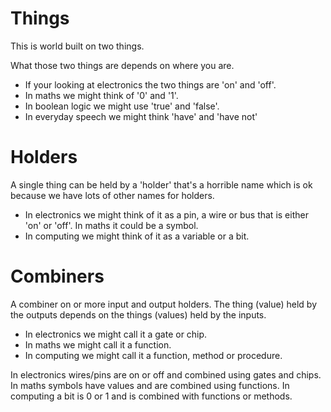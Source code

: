 Things
======
This is world built on two things.

What those two things are depends on where you are.  
  - If your looking at electronics the two things are 'on' and 'off'.  
  - In maths we might think of '0' and '1'.  
  - In boolean logic we might use 'true' and 'false'.
  - In everyday speech we might think 'have' and 'have not'

Holders
=======
A single thing can be held by a 'holder' that's a horrible name which is ok
because we have lots of other names for holders.
  - In electronics we might think of it as a pin, a wire or bus that is either
    'on' or 'off'.  In maths it could be a symbol.  
  - In computing we might think of it as a variable or a bit.

Combiners
=========
A combiner on or more input and output holders.  The thing (value) held by the
outputs depends on the things (values) held by the inputs.
  - In electronics we might call it a gate or chip.
  - In maths we might call it a function.
  - In computing we might call it a function, method or procedure.

In electronics wires/pins are on or off and combined using gates and chips.
In maths symbols have values and are combined using functions.
In computing a bit is 0 or 1 and is combined with functions or methods.
